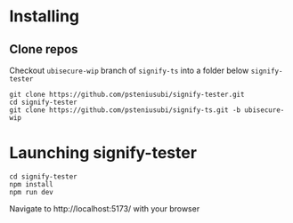 # Installing

## Clone repos

Checkout `ubisecure-wip` branch of `signify-ts` into a folder below `signify-tester`

```
git clone https://github.com/psteniusubi/signify-tester.git
cd signify-tester
git clone https://github.com/psteniusubi/signify-ts.git -b ubisecure-wip
```

# Launching signify-tester

```
cd signify-tester
npm install
npm run dev
```

Navigate to http://localhost:5173/ with your browser

